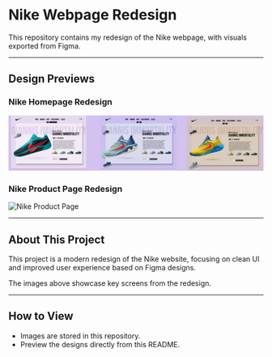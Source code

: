 # Nike Webpage Redesign

This repository contains my redesign of the Nike webpage, with visuals exported from Figma.

---

## Design Previews

### Nike Homepage Redesign

![Nike Homepage](./Nike.png)

### Nike Product Page Redesign

![Nike Product Page](./Desktop-1.png)

---

## About This Project

This project is a modern redesign of the Nike website, focusing on clean UI and improved user experience based on Figma designs.

The images above showcase key screens from the redesign.

---

## How to View

- Images are stored in this repository.
- Preview the designs directly from this README.
